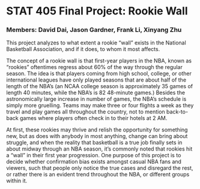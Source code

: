 # STAT 405 Final Project: Rookie Wall
### Members: David Dai, Jason Gardner, Frank Li, Xinyang Zhu

This project analyzes to what extent a rookie “wall” exists in the National Basketball Association, and if it does, to whom it most affects. 

The concept of a rookie wall is that first-year players in the NBA, known as “rookies” oftentimes regress about 60% of the way through the regular season. The idea is that players coming from high school, college, or other international leagues have only played seasons that are about half of the length of the NBA’s (an NCAA college season is approximately 35 games of length 40 minutes, while the NBA’s is 82 48-minute games.) Besides the astronomically large increase in number of games, the NBA’s schedule is simply more gruelling. Teams may make three or four flights a week as they travel and play games all throughout the country, not to mention back-to-back games where players often check in to their hotels at 2 AM. 

At first, these rookies may thrive and relish the opportunity for something new, but as does with anybody in most anything, change can bring about struggle, and when the reality that basketball is a true job finally sets in about midway through an NBA season, it’s commonly noted that rookies hit a “wall” in their first year progression. One purpose of this project is to decide whether confirmation bias exists amongst casual NBA fans and viewers, such that people only notice the true cases and disregard the rest, or rather there is an evident trend throughout the NBA, or different groups within it.
